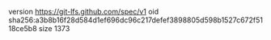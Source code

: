 version https://git-lfs.github.com/spec/v1
oid sha256:a3b8b16f28d584d1ef696dc96c217defef3898805d598b1527c672f5118ce5b8
size 1373
